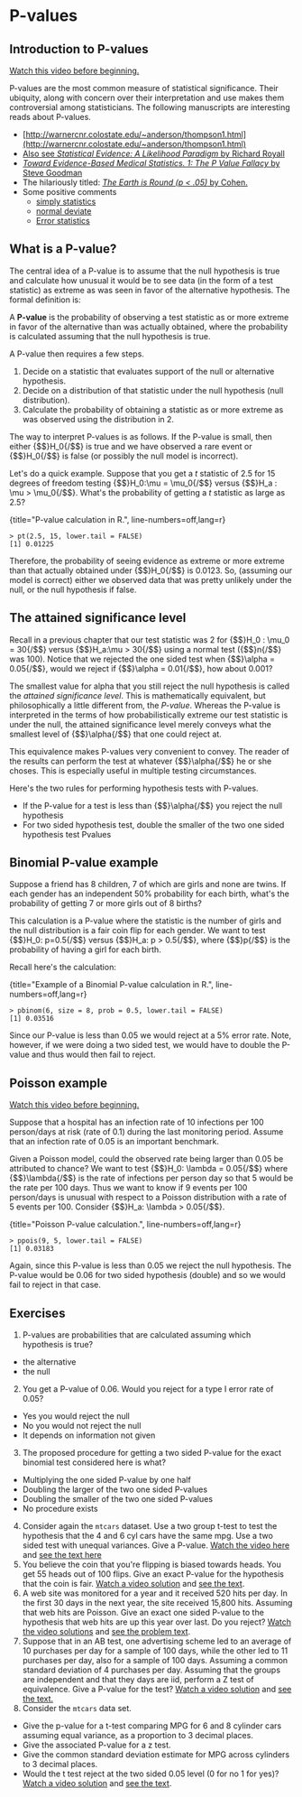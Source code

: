 # P-values

## Introduction to P-values
[Watch this video before beginning.](http://youtu.be/Ky68x_7iK6c?list=PLpl-gQkQivXiBmGyzLrUjzsblmQsLtkzJ)

P-values are the most common measure of statistical significance.
Their ubiquity, along with concern over their interpretation and use
makes them controversial among statisticians.
The following manuscripts are interesting reads about P-values.

* [http://warnercnr.colostate.edu/~anderson/thompson1.html](http://warnercnr.colostate.edu/~anderson/thompson1.html)
* [Also see *Statistical Evidence: A Likelihood Paradigm* by Richard Royall](http://www.crcpress.com/product/isbn/9780412044113)
* [*Toward Evidence-Based Medical Statistics. 1: The P Value Fallacy* by Steve Goodman](https://scholar.google.com/scholar?q=towards+evidence+based+medical+statistics+the+p-value+fallacy&hl=en&as_sdt=0&as_vis=1&oi=scholart&sa=X&ei=uOTjVNHdG4anggSMlYOwBQ&ved=0CBsQgQMwAA)
* The hilariously titled: [*The Earth is Round (p < .05)* by Cohen.](http://www.scopus.com/record/display.url?eid=2-s2.0-0039802908&origin=inward&txGid=BBE363C58BE8785BFF9E71AB60004733.ZmAySxCHIBxxTXbnsoe5w%3a2)
* Some positive comments
  * [simply statistics](http://simplystatistics.org/2012/01/06/p-values-and-hypothesis-testing-get-a-bad-rap-but-we/)
  * [normal deviate](http://normaldeviate.wordpress.com/2013/03/14/double-misunderstandings-about-p-values/)
  * [Error statistics](http://errorstatistics.com/2013/06/14/p-values-cant-be-trusted-except-when-used-to-argue-that-p-values-cant-be-trusted/)


## What is a P-value?

The central idea of a P-value is to assume that the null hypothesis is true and
calculate how unusual it would be to see data (in the form of a test statistic) as extreme as was seen
in favor of the alternative hypothesis. The formal definition is:

A **P-value** is the probability of observing a test statistic as or more extreme in
favor of the alternative than was actually obtained, where the probability
is calculated assuming that the null hypothesis is true.


A P-value then requires a few steps.
1. Decide on a statistic that evaluates support of the null or alternative hypothesis.
2. Decide on a distribution of that statistic under the null hypothesis (null distribution).
3. Calculate the probability of obtaining a statistic as or more extreme as was observed
using the distribution in 2.

The way to interpret P-values is as follows. If the P-value is small, then either {$$}H_0{/$$} is true and we have observed a rare event or {$$}H_0{/$$} is false (or possibly the null model is incorrect).

Let's do a quick example. Suppose that you get a *t* statistic of 2.5
for 15 degrees of freedom  testing {$$}H_0:\mu = \mu_0{/$$}
versus {$$}H_a : \mu > \mu_0{/$$}.
What's the probability of getting a *t* statistic as large as 2.5?

{title="P-value calculation in R.", line-numbers=off,lang=r}
~~~
> pt(2.5, 15, lower.tail = FALSE)
[1] 0.01225
~~~

Therefore, the probability of seeing evidence as extreme or more extreme than that actually obtained under {$$}H_0{/$$} is 0.0123. So, (assuming our model is correct)
either we observed data that was pretty unlikely under the null, or the null
hypothesis if false.

## The attained significance level

Recall in a previous chapter that our
test statistic was 2 for {$$}H_0 : \mu_0  = 30{/$$} versus {$$}H_a:\mu > 30{/$$}
using a normal test ({$$}n{/$$} was 100). Notice that we rejected the one
sided test when {$$}\alpha = 0.05{/$$}, would we reject if {$$}\alpha = 0.01{/$$},
how about 0.001?

The smallest value for alpha that you still reject the null hypothesis is called
the *attained significance level*.
This is mathematically equivalent, but philosophically a little different from,
the *P-value*. Whereas the P-value is interpreted in the terms of how
probabilistically extreme our test statistic is under the null, the attained
significance level merely conveys what the smallest level of {$$}\alpha{/$$}
that one could reject at.


This equivalence makes P-values very convenient to convey. The reader of
the results can perform the test at whatever {$$}\alpha{/$$} he or she
choses. This is especially useful in multiple testing circumstances.

Here's the two rules for performing hypothesis tests with P-values.
* If the P-value for a test is less than {$$}\alpha{/$$} you reject the null hypothesis
* For two sided hypothesis test, double the smaller of the two one
  sided hypothesis test Pvalues


## Binomial P-value example
Suppose a friend has 8 children, 7 of which are girls and none are twins.
If each gender has an independent 50% probability for each birth,
what's the probability of getting 7 or more girls out of 8 births?

This calculation is a P-value where the statistic is the number of girls
and the null distribution is a fair coin flip for each gender. We want to test
{$$}H_0: p=0.5{/$$} versus {$$}H_a: p > 0.5{/$$}, where {$$}p{/$$} is the
probability of having a girl for each birth.

Recall here's the calculation:

{title="Example of a Binomial P-value calculation in R.", line-numbers=off,lang=r}
~~~
> pbinom(6, size = 8, prob = 0.5, lower.tail = FALSE)
[1] 0.03516
~~~

Since our P-value is less than 0.05 we would reject at a 5% error rate. Note,
however, if we were doing a two sided test, we would have to double the P-value
and thus would then fail to reject.

## Poisson example
[Watch this video before beginning.](http://youtu.be/Tcw2OVyEX3s?list=PLpl-gQkQivXiBmGyzLrUjzsblmQsLtkzJ )

Suppose that a hospital has an infection rate of
10 infections per 100 person/days at risk (rate of 0.1)
during the last monitoring period. Assume that an infection rate of 0.05
is an important benchmark.

Given a Poisson model, could the observed rate being larger than
0.05 be attributed to chance? We want to test {$$}H_0: \lambda = 0.05{/$$}
where {$$}\lambda{/$$} is the rate of infections per person day so that
5 would be the rate per 100 days. Thus we want to know if 9 events per
100 person/days is unusual
with respect to a Poisson distribution with a rate of 5 events per 100.
Consider {$$}H_a: \lambda > 0.05{/$$}.

{title="Poisson P-value calculation.", line-numbers=off,lang=r}
~~~
> ppois(9, 5, lower.tail = FALSE)
[1] 0.03183
~~~

Again, since this P-value is less than 0.05 we reject the null hypothesis.
The P-value would be 0.06 for  two sided hypothesis (double) and so we would
fail to reject in that case.

## Exercises
1. P-values are probabilities that are calculated assuming which hypothesis is true?
  - the alternative
  - the null
2. You get a P-value of 0.06. Would you reject for a type I error rate of 0.05?
  - Yes you would reject the null
  - No you would not reject the null
  - It depends on information not given
3. The proposed procedure for getting a two sided P-value for the exact binomial test considered here is what?
  - Multiplying the one sided P-value by one half
  - Doubling the larger of the two one sided P-values
  - Doubling the smaller of the two one sided P-values
  - No procedure exists
4. Consider again the `mtcars` dataset. Use a two group t-test to test
  the hypothesis that the 4 and 6 cyl cars have the same mpg.  Use
  a two sided test with unequal variances. Give a P-value. [Watch the video here](https://www.youtube.com/watch?v=Zo5TirzS9rU&list=PLpl-gQkQivXhHOcVeU3bSJg78zaDYbP9L&index=28)
  and [see the text here](http://bcaffo.github.io/courses/06_StatisticalInference/homework/hw4.html#4)
5. You believe the coin that you're flipping is biased towards heads. You get 55 heads out of
100 flips. Give an exact P-value for the hypothesis that the coin is fair. [Watch a video solution](https://www.youtube.com/watch?v=0sqOErsfhqo&list=PLpl-gQkQivXhHOcVeU3bSJg78zaDYbP9L&index=30)
and [see the text](http://bcaffo.github.io/courses/06_StatisticalInference/homework/hw4.html#6).
6. A web site was monitored for a year and it received 520 hits per day. In the first
30 days in the next year, the site received 15,800 hits. Assuming that web hits
are Poisson. Give an exact one sided P-value to the hypothesis that web hits are up this year over last. Do you reject? [Watch the video solutions](https://www.youtube.com/watch?v=cE_88-Q7TX0&index=31&list=PLpl-gQkQivXhHOcVeU3bSJg78zaDYbP9L) and [see the problem text](http://bcaffo.github.io/courses/06_StatisticalInference/homework/hw4.html#7).
7. Suppose that in an AB test, one advertising scheme led to an average of 10 purchases per day for a sample of 100 days, while the other led to 11 purchases per day, also for a sample of 100 days.
Assuming a common standard deviation of 4 purchases per day.
Assuming that the groups are independent and that they days are iid, perform a Z test of
equivalence. Give a P-value for the test? [Watch a video solution](https://www.youtube.com/watch?v=Or4ly4rOiaA&index=32&list=PLpl-gQkQivXhHOcVeU3bSJg78zaDYbP9L) and [see the
text.](http://bcaffo.github.io/courses/06_StatisticalInference/homework/hw4.html#8)
8. Consider the `mtcars` data set.
  * Give the p-value for a t-test comparing MPG for 6 and 8 cylinder cars assuming equal variance, as a proportion to 3 decimal places.
  * Give the associated P-value for a z test.
  * Give the common standard deviation estimate for MPG across cylinders to 3 decimal places.
  * Would the t test reject at the two sided 0.05 level (0 for no 1 for yes)?
[Watch a video solution](https://www.youtube.com/watch?v=m0B5p0w2wJI&list=PLpl-gQkQivXhHOcVeU3bSJg78zaDYbP9L&index=37) and [see the text](http://bcaffo.github.io/courses/06_StatisticalInference/homework/hw4.html#13). 
